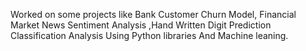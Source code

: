 Worked on some projects like Bank Customer Churn Model, Financial Market News Sentiment Analysis ,Hand Written Digit Prediction Classification Analysis Using Python libraries And Machine leaning.
 
